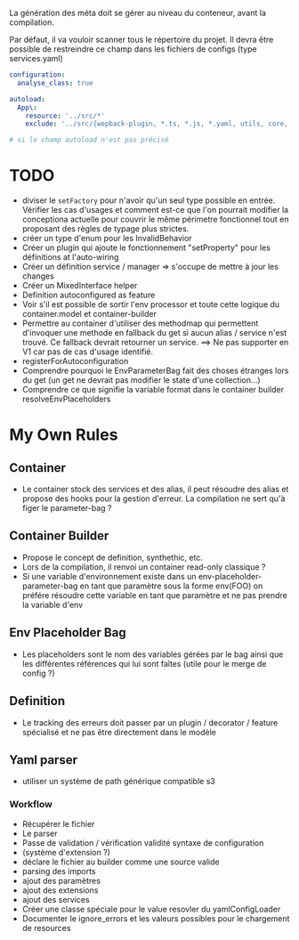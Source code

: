 La génération des méta doit se gérer au niveau du conteneur, avant la compilation.

Par défaut, il va vouloir scanner tous le répertoire du projet. Il devra être possible de restreindre ce champ dans les fichiers de configs (type services.yaml) 

```yaml
configuration:
  analyse_class: true

autoload:
  App\:
    resource: '../src/*'
    exclude: '../src/{wepback-plugin, *.ts, *.js, *.yaml, utils, core, publisher-subscriber}'

# si le champ autoload n'est pas précisé
```

# TODO
* diviser le `setFactory` pour n'avoir qu'un seul type possible en entrée. Vérifier les cas d'usages et comment est-ce que l'on pourrait modifier la conceptiona actuelle pour couvrir le même périmetre fonctionnel tout en proposant des règles de typage plus strictes.
* créer un type d'enum pour les InvalidBehavior
* Créer un plugin qui ajoute le fonctionnement "setProperty" pour les définitions at l'auto-wiring
* Créer un définition service / manager => s'occupe de mettre à jour les changes
* Créer un MixedInterface helper
* Definition autoconfigured as feature
* Voir s'il est possible de sortir l'env processor et toute cette logique du container.model et container-builder
* Permettre au container d'utiliser des methodmap qui permettent d'invoquer une methode en fallback du get si aucun alias / service n'est trouvé. Ce fallback devrait retourner un service. ==> Ne pas supporter en V1 car pas de cas d'usage identifié.
* registerForAutoconfiguration
* Comprendre pourquoi le EnvParameterBag fait des choses étranges lors du get (un get ne devrait pas modifier le state d'une collection...)
* Comprendre ce que signifie la variable format dans le container builder resolveEnvPlaceholders

# My Own Rules
## Container
* Le container stock des services et des alias, il peut résoudre des alias et propose des hooks pour la gestion d'erreur. La compilation ne sert qu'à figer le parameter-bag ?

## Container Builder 
* Propose le concept de definition, synthethic, etc.
* Lors de la compilation, il renvoi un container read-only classique ?
* Si une variable d'environnement existe dans un env-placeholder-parameter-bag en tant que paramètre sous la forme env(FOO) on préfére résoudre cette variable en tant que paramètre et ne pas prendre la variable d'env
## Env Placeholder Bag
* Les placeholders sont le nom des variables gérées par le bag ainsi que les différentes références qui lui sont faîtes (utile pour le merge de config ?) 

## Definition
* Le tracking des erreurs doit passer par un plugin / decorator / feature spécialisé et ne pas être directement dans le modèle

## Yaml parser
* utiliser un système de path générique compatible s3

### Workflow
* Récupérer le fichier
* Le parser
* Passe de validation / vérification validité syntaxe de configuration
* (système d'extension ?)
* déclare le fichier au builder comme une source valide
* parsing des imports
* ajout des paramètres
* ajout des extensions
* ajout des services
* Créer une classe spéciale pour le value resovler du yamlConfigLoader
* Documenter le ignore_errors et les valeurs possibles pour le chargement de resources

